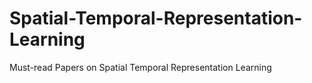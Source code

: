 # Spatial-Temporal-Representation-Learning
Must-read Papers on Spatial Temporal Representation Learning
